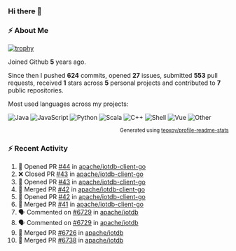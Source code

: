 ### Hi there 👋

### :zap: About Me

[![trophy](https://github-profile-trophy.vercel.app/?username=HTHou&theme=onedark)](https://github.com/ryo-ma/github-profile-trophy)
   
Joined Github **5** years ago.

Since then I pushed **624** commits, opened **27** issues, submitted **553** pull requests, received **1** stars across **5** personal projects and contributed to **7** public repositories.

Most used languages across my projects:

![Java](https://img.shields.io/static/v1?style=flat-square&label=%E2%A0%80&color=555&labelColor=%23b07219&message=Java%EF%B8%B194.4%25)
![JavaScript](https://img.shields.io/static/v1?style=flat-square&label=%E2%A0%80&color=555&labelColor=%23f1e05a&message=JavaScript%EF%B8%B11.4%25)
![Python](https://img.shields.io/static/v1?style=flat-square&label=%E2%A0%80&color=555&labelColor=%233572A5&message=Python%EF%B8%B10.7%25)
![Scala](https://img.shields.io/static/v1?style=flat-square&label=%E2%A0%80&color=555&labelColor=%23c22d40&message=Scala%EF%B8%B10.6%25)
![C++](https://img.shields.io/static/v1?style=flat-square&label=%E2%A0%80&color=555&labelColor=%23f34b7d&message=C%2B%2B%EF%B8%B10.6%25)
![Shell](https://img.shields.io/static/v1?style=flat-square&label=%E2%A0%80&color=555&labelColor=%2389e051&message=Shell%EF%B8%B10.4%25)
![Vue](https://img.shields.io/static/v1?style=flat-square&label=%E2%A0%80&color=555&labelColor=%2341b883&message=Vue%EF%B8%B10.3%25)
![Other](https://img.shields.io/static/v1?style=flat-square&label=%E2%A0%80&color=555&labelColor=%23ededed&message=Other%EF%B8%B11.2%25)

<p align="right"><sub>Generated using <a href="https://github.com/marketplace/actions/profile-readme-stats">teoxoy/profile-readme-stats</a></sub></p>


<!--![](https://github.com/HTHou/HTHou/blob/output/github-contribution-grid-snake.svg)-->

<!--![Haonan Hou's github stats](https://github-readme-stats.vercel.app/api?username=HTHou&count_private=true&show_icons=true&theme=onedark)-->

<!--![Haonan Hou's wakatime stats](https://github-readme-stats.vercel.app/api/wakatime?username=HTHou&layout=compact&theme=onedark)-->

<!--![Top Langs](https://github-readme-stats.vercel.app/api/top-langs/?username=HTHou&theme=onedark&layout=compact)-->

### :zap: Recent Activity
<!--START_SECTION:activity-->
1. 💪 Opened PR [#44](https://github.com/apache/iotdb-client-go/pull/44) in [apache/iotdb-client-go](https://github.com/apache/iotdb-client-go)
2. ❌ Closed PR [#43](https://github.com/apache/iotdb-client-go/pull/43) in [apache/iotdb-client-go](https://github.com/apache/iotdb-client-go)
3. 💪 Opened PR [#43](https://github.com/apache/iotdb-client-go/pull/43) in [apache/iotdb-client-go](https://github.com/apache/iotdb-client-go)
4. 🎉 Merged PR [#42](https://github.com/apache/iotdb-client-go/pull/42) in [apache/iotdb-client-go](https://github.com/apache/iotdb-client-go)
5. 💪 Opened PR [#42](https://github.com/apache/iotdb-client-go/pull/42) in [apache/iotdb-client-go](https://github.com/apache/iotdb-client-go)
6. 🎉 Merged PR [#41](https://github.com/apache/iotdb-client-go/pull/41) in [apache/iotdb-client-go](https://github.com/apache/iotdb-client-go)
7. 🗣 Commented on [#6729](https://github.com/apache/iotdb/issues/6729) in [apache/iotdb](https://github.com/apache/iotdb)
8. 🗣 Commented on [#6729](https://github.com/apache/iotdb/issues/6729) in [apache/iotdb](https://github.com/apache/iotdb)
9. 🎉 Merged PR [#6726](https://github.com/apache/iotdb/pull/6726) in [apache/iotdb](https://github.com/apache/iotdb)
10. 🎉 Merged PR [#6738](https://github.com/apache/iotdb/pull/6738) in [apache/iotdb](https://github.com/apache/iotdb)
<!--END_SECTION:activity-->

<!--
**HTHou/HTHou** is a ✨ _special_ ✨ repository because its `README.md` (this file) appears on your GitHub profile.

Here are some ideas to get you started:

- 🔭 I’m currently working on ...
- 🌱 I’m currently learning ...
- 👯 I’m looking to collaborate on ...
- 🤔 I’m looking for help with ...
- 💬 Ask me about ...
- 📫 How to reach me: ...
- 😄 Pronouns: ...
- ⚡ Fun fact: ...
-->
